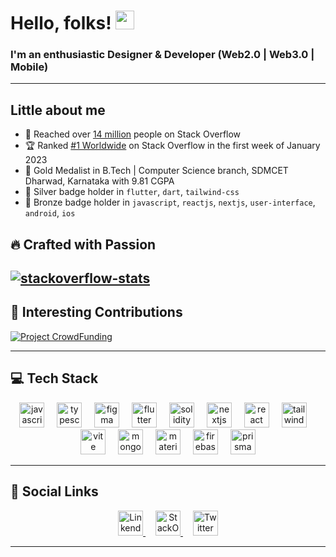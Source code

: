 # Hello, folks! <img src="https://tenor.com/blOVi.gif" width="30px" height="30px">

### I'm an enthusiastic Designer & Developer (Web2.0 | Web3.0 | Mobile) 

---- 

## Little about me
- 🚀 Reached over [14 million](https://stackoverflow.com/users/13431819/krishnaacharyaa) people on Stack Overflow
- 🏆 Ranked [#1 Worldwide](https://stackexchange.com/leagues/1/week/stackoverflow/2023-01-01/) on Stack Overflow in the first week of January 2023
- 🥇 Gold Medalist in B.Tech | Computer Science branch, SDMCET Dharwad, Karnataka with 9.81 CGPA
- 🥈 Silver badge holder in `flutter`, `dart`, `tailwind-css`
- 🥉 Bronze badge holder in `javascript`, `reactjs`, `nextjs`, `user-interface`, `android`, `ios` 

## 🔥 Crafted with Passion
[![stackoverflow-stats](https://github-stackoverflow-readme.vercel.app/?userId=13431819)](https://github.com/krishnaacharyaa/github-stackoverflow-readme)
----
## 🌈 Interesting Contributions
[![Project CrowdFunding](https://readme-status-gamma.vercel.app/api/pin/?username=adrianhajdin&repo=project_crowdfunding&theme=react&show_owner=true)](https://github.com/adrianhajdin/project_crowdfunding/pull/51)

----
 
 <span> <h2> 💻 Tech Stack</h2></span>
<div align="center">
  <img src="https://cdn.jsdelivr.net/gh/devicons/devicon/icons/javascript/javascript-original.svg" height="40" alt="javascript logo"  />
  <img width="12" />
  <img src="https://cdn.jsdelivr.net/gh/devicons/devicon/icons/typescript/typescript-original.svg" height="40" alt="typescript logo"  />
  <img width="12" />
  <img src="https://cdn.jsdelivr.net/gh/devicons/devicon/icons/figma/figma-original.svg" height="40" alt="figma logo"  />
  <img width="12" />
  <img src="https://cdn.jsdelivr.net/gh/devicons/devicon/icons/flutter/flutter-original.svg" height="40" alt="flutter logo"  />
  <img width="12" />
  <img src="https://skillicons.dev/icons?i=solidity" height="40" alt="solidity logo"  />
  <img width="12" />
  <img src="https://skillicons.dev/icons?i=nextjs" height="40" alt="nextjs logo"  />
  <img width="12" />
  <img src="https://cdn.jsdelivr.net/gh/devicons/devicon/icons/react/react-original.svg" height="40" alt="react logo"  />
  <img width="12" />
  <img src="https://cdn.simpleicons.org/tailwindcss/06B6D4" height="40" alt="tailwindcss logo"  />
  <img width="12" />
  <img src="https://skillicons.dev/icons?i=vite" height="40" alt="vite logo"  />
  <img width="12" />
  <img src="https://cdn.jsdelivr.net/gh/devicons/devicon/icons/mongodb/mongodb-original.svg" height="40" alt="mongodb logo"  />
  <img width="12" />
  <img src="https://cdn.jsdelivr.net/gh/devicons/devicon/icons/materialui/materialui-original.svg" height="40" alt="materialui logo"  />
  <img width="12" />
  <img src="https://skillicons.dev/icons?i=firebase" height="40" alt="firebase logo"  />
  <img width="12" />
  <img src="https://skillicons.dev/icons?i=prisma" height="40" alt="prisma logo"  />
</div>

---- 

## 🔗 Social Links
<div align="center">
  
  <a href="https://www.linkedin.com/in/krishna-acharyaa/">
  <img src = "https://logolook.net/wp-content/uploads/2021/06/Linkedin-Logo.png" height="40" alt="LinkendIn"/>
  </a>
 
  <img width="12" />
   <a href="https://stackoverflow.com/users/13431819/agni-gari?tab=profile">
  <img src = "https://www.xda-developers.com/files/2017/05/stack-overflow.png" height="40" alt="StackOverflow"/>
  </a>
  <img width="12" />
  <a href="https://twitter.com/krishnaacharyaa">
  <img src = "https://logos-world.net/wp-content/uploads/2020/04/Twitter-Logo-2010-2012.png" height="40" alt="Twitter"/>
  </a>

</div>

--- 
